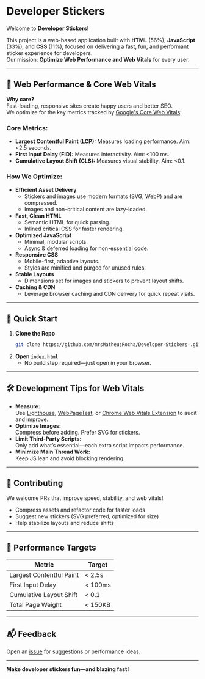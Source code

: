 # Developer Stickers

Welcome to **Developer Stickers**!

This project is a web-based application built with **HTML** (56%), **JavaScript** (33%), and **CSS** (11%), focused on delivering a fast, fun, and performant sticker experience for developers.  
Our mission: **Optimize Web Performance and Web Vitals** for every user.

---

## 🚀 Web Performance & Core Web Vitals

**Why care?**  
Fast-loading, responsive sites create happy users and better SEO.  
We optimize for the key metrics tracked by [Google's Core Web Vitals](https://web.dev/vitals/):

### Core Metrics:
- **Largest Contentful Paint (LCP):** Measures loading performance. Aim: <2.5 seconds.
- **First Input Delay (FID):** Measures interactivity. Aim: <100 ms.
- **Cumulative Layout Shift (CLS):** Measures visual stability. Aim: <0.1.

### How We Optimize:
- **Efficient Asset Delivery**
  - Stickers and images use modern formats (SVG, WebP) and are compressed.
  - Images and non-critical content are lazy-loaded.
- **Fast, Clean HTML**
  - Semantic HTML for quick parsing.
  - Inlined critical CSS for faster rendering.
- **Optimized JavaScript**
  - Minimal, modular scripts.
  - Async & deferred loading for non-essential code.
- **Responsive CSS**
  - Mobile-first, adaptive layouts.
  - Styles are minified and purged for unused rules.
- **Stable Layouts**
  - Dimensions set for images and stickers to prevent layout shifts.
- **Caching & CDN**
  - Leverage browser caching and CDN delivery for quick repeat visits.

---

## 🏁 Quick Start

1. **Clone the Repo**
   ```bash
   git clone https://github.com/mrsMatheusRocha/Developer-Stickers-.git
   ```
2. **Open `index.html`**
   - No build step required—just open in your browser.

---

## 🛠️ Development Tips for Web Vitals

- **Measure:**  
  Use [Lighthouse](https://developers.google.com/web/tools/lighthouse), [WebPageTest](https://www.webpagetest.org/), or [Chrome Web Vitals Extension](https://chrome.google.com/webstore/detail/web-vitals/ahfhijdlegdabablpippeagghigmibma) to audit and improve.
- **Optimize Images:**  
  Compress before adding. Prefer SVG for stickers.
- **Limit Third-Party Scripts:**  
  Only add what’s essential—each extra script impacts performance.
- **Minimize Main Thread Work:**  
  Keep JS lean and avoid blocking rendering.

---

## 🤝 Contributing

We welcome PRs that improve speed, stability, and web vitals!

- Compress assets and refactor code for faster loads
- Suggest new stickers (SVG preferred, optimized for size)
- Help stabilize layouts and reduce shifts

---

## 🌟 Performance Targets

| Metric                    | Target        |
|---------------------------|--------------|
| Largest Contentful Paint  | < 2.5s       |
| First Input Delay         | < 100ms      |
| Cumulative Layout Shift   | < 0.1        |
| Total Page Weight         | < 150KB      |

---

## 📬 Feedback

Open an [issue](https://github.com/mrsMatheusRocha/Developer-Stickers-/issues) for suggestions or performance ideas.

---

**Make developer stickers fun—and blazing fast!**
